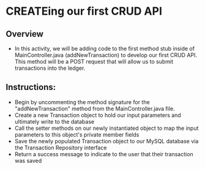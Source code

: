 # CREATEing our first CRUD API
## Overview
- In this activity, we will be adding code to the first method stub inside of MainController.java (addNewTransaction) to develop our first CRUD API. This method will be a POST request that will allow us to submit transactions into the ledger.

## Instructions:
- Begin by uncommenting the method signature for the "addNewTransaction" method from the MainController.java file. 
- Create a new Transaction object to hold our input parameters and ultimately write to the database
- Call the setter methods on our newly instantiated object to map the input parameters to this object's private member fields
- Save the newly populated Transaction object to our MySQL database via the Transaction Repository interface
- Return a success message to indicate to the user that their transaction was saved
